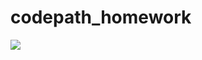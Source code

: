 # codepath_homework

<img src="![GifCodePath](https://user-images.githubusercontent.com/78370129/165708851-2a92c0a9-a68b-46fd-81b1-85e2d8975782.gif)
">
